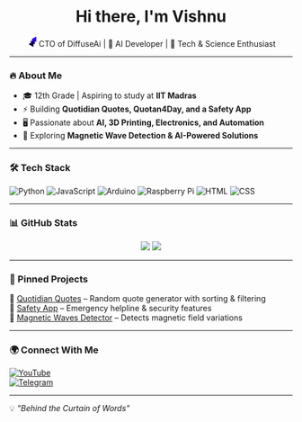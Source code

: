 <h1 align="center">Hi there, I'm Vishnu</h1>

<p align="center">
  <p align="center">
  <img src="DiffuseAiLogo.png" alt="DiffuseAI Logo" width="18"> CTO of DiffuseAi | 🧠 AI Developer | 🔬 Tech & Science Enthusiast
</p>

---

### 🔥 About Me  
- 🎓 12th Grade | Aspiring to study at **IIT Madras**  
- ⚡ Building **Quotidian Quotes, Quotan4Day, and a Safety App**  
- 🖥️ Passionate about **AI, 3D Printing, Electronics, and Automation**  
- 🔬 Exploring **Magnetic Wave Detection & AI-Powered Solutions**  

---

### 🛠️ Tech Stack  
![Python](https://img.shields.io/badge/Python-3776AB?style=for-the-badge&logo=python&logoColor=white)
![JavaScript](https://img.shields.io/badge/JavaScript-F7DF1E?style=for-the-badge&logo=javascript&logoColor=black)
![Arduino](https://img.shields.io/badge/Arduino-00979D?style=for-the-badge&logo=arduino&logoColor=white)
![Raspberry Pi](https://img.shields.io/badge/Raspberry%20Pi-A22846?style=for-the-badge&logo=raspberry%20pi&logoColor=white)
![HTML](https://img.shields.io/badge/HTML-E34F26?style=for-the-badge&logo=html5&logoColor=white)
![CSS](https://img.shields.io/badge/CSS-1572B6?style=for-the-badge&logo=css3&logoColor=white)

---

### 📊 GitHub Stats  
<p align="center">
  <img src="https://github-readme-stats.vercel.app/api?username=vishnusudharsan&show_icons=true&theme=tokyonight" height="165">
  <img src="https://github-readme-stats.vercel.app/api/top-langs/?username=vishnusudharsan&layout=compact&theme=tokyonight" height="165">
</p>

---

### 📌 Pinned Projects  
🔹 [Quotidian Quotes](https://github.com/YOUR_USERNAME/Quotidian-Quotes) – Random quote generator with sorting & filtering  
🔹 [Safety App](https://github.com/YOUR_USERNAME/Safety-App) – Emergency helpline & security features  
🔹 [Magnetic Waves Detector](https://github.com/YOUR_USERNAME/Magnetic-Wave-Detector) – Detects magnetic field variations  

---

### 🌍 Connect With Me  
[![YouTube](https://img.shields.io/badge/YouTube-VSNUNO-red?style=for-the-badge&logo=youtube)](https://www.youtube.com/@VSNUNO)  
[![Telegram](https://img.shields.io/badge/Telegram-The%20VSNU%20Group-26A5E4?style=for-the-badge&logo=telegram&logoColor=white)](https://t.me/TheVSNUGroup)  

---

💡 *"Behind the Curtain of Words"*  
